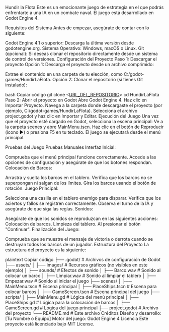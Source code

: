 Hundir la Flota
Este es un emocionante juego de estrategia en el que podrás enfrentarte a una IA en un combate naval. El juego está desarrollado en Godot Engine 4.

Requisitos del Sistema
Antes de empezar, asegúrate de contar con lo siguiente:

Godot Engine 4.1 o superior: Descarga la última versión desde godotengine.org.
Sistema Operativo: Windows, macOS o Linux.
Git (opcional): Si deseas clonar el repositorio directamente desde un sistema de control de versiones.
Configuración del Proyecto
Paso 1: Descargar el proyecto
Opción 1: Descarga el proyecto desde un archivo comprimido:

Extrae el contenido en una carpeta de tu elección, como C:/godot-games/HundirLaFlota.
Opción 2: Clonar el repositorio (si tienes Git instalado):

bash
Copiar código
git clone <[URL_DEL_REPOSITORIO](https://github.com/Rubenro01/hundir-la-flota)>
cd HundirLaFlota
Paso 2: Abrir el proyecto en Godot
Abre Godot Engine 4.
Haz clic en Importar Proyecto.
Navega a la carpeta donde descargaste el proyecto (por ejemplo, C:/godot-games/HundirLaFlota).
Selecciona el archivo project.godot y haz clic en Importar y Editar.
Ejecución del Juego
Una vez que el proyecto esté cargado en Godot, selecciona la escena principal:
Ve a la carpeta scenes y abre MainMenu.tscn.
Haz clic en el botón de Reproducir (icono ▶️) o presiona F5 en tu teclado.
El juego se ejecutará desde el menú principal.

Pruebas del Juego
Pruebas Manuales
Interfaz Inicial:

Comprueba que el menú principal funcione correctamente.
Accede a las opciones de configuración y asegúrate de que los botones respondan.
Colocación de Barcos:

Arrastra y suelta los barcos en el tablero.
Verifica que los barcos no se superpongan ni salgan de los límites.
Gira los barcos usando el botón de rotación.
Juego Principal:

Selecciona una casilla en el tablero enemigo para disparar.
Verifica que los aciertos y fallos se registren correctamente.
Observa el turno de la IA y asegúrate de que siga las reglas.
Sonidos:

Asegúrate de que los sonidos se reproduzcan en las siguientes acciones:
Colocación de barcos.
Limpieza del tablero.
Al presionar el botón "Continuar".
Finalización del Juego:

Comprueba que se muestre el mensaje de victoria o derrota cuando se destruyan todos los barcos de un jugador.
Estructura del Proyecto
La estructura del proyecto es la siguiente:

plaintext
Copiar código
├── .godot/              # Archivos de configuración de Godot
├── assets/
│   ├── images/          # Recursos gráficos (no visibles en este ejemplo)
│   ├── sounds/          # Efectos de sonido
│       ├── Barco.wav    # Sonido al colocar un barco
│       ├── Limpiar.wav  # Sonido al limpiar el tablero
│       ├── Empezar.wav  # Sonido al iniciar el juego
├── scenes/
│   ├── MainMenu.tscn    # Escena principal
│   ├── PlaceShips.tscn  # Escena para colocar barcos
│   ├── GameScreen.tscn  # Escena principal del juego
├── scripts/
│   ├── MainMenu.gd      # Lógica del menú principal
│   ├── PlaceShips.gd    # Lógica para la colocación de barcos
│   ├── GameScreen.gd    # Lógica del juego principal
├── project.godot        # Archivo del proyecto
└── README.md            # Este archivo
Créditos
Diseño y desarrollo: [Tu Nombre o Equipo]
Motor del juego: Godot Engine 4
Licencia
Este proyecto está licenciado bajo MIT License.
